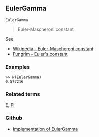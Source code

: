 ## EulerGamma

```
EulerGamma
```

> Euler-Mascheroni constant

See
* [Wikipedia - Euler-Mascheroni constant](https://en.wikipedia.org/wiki/Euler%E2%80%93Mascheroni_constant)
* [Fungrim - Euler's constant](http://fungrim.org/topic/Euler's_constant/)

### Examples

``` 
>> N(EulerGamma) 
0.577216
```

### Related terms 
[E](E.md), [Pi](Pi.md) 

### Github

* [Implementation of EulerGamma](https://github.com/axkr/symja_android_library/blob/master/symja_android_library/matheclipse-core/src/main/java/org/matheclipse/core/builtin/ConstantDefinitions.java#L835) 
